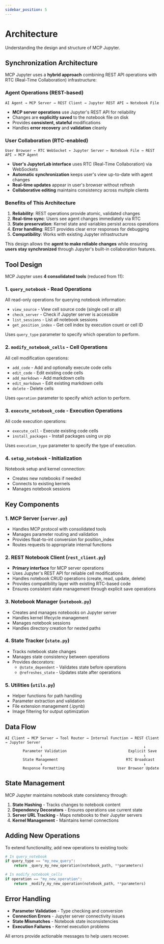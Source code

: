 ```yaml
---
sidebar_position: 5
---
```


# Architecture

Understanding the design and structure of MCP Jupyter.

## Synchronization Architecture

MCP Jupyter uses a **hybrid approach** combining REST API operations with RTC (Real-Time Collaboration) infrastructure:

### Agent Operations (REST-based)
```
AI Agent → MCP Server → REST Client → Jupyter REST API → Notebook File
```

- **MCP server operations** use Jupyter's REST API for reliability
- Changes are **explicitly saved** to the notebook file on disk
- Provides **consistent, stateful** modifications
- Handles **error recovery** and **validation** cleanly

### User Collaboration (RTC-enabled)
```
User Browser ← RTC WebSocket ← Jupyter Server ← Notebook File → REST API → MCP Agent
```

- **User's JupyterLab interface** uses RTC (Real-Time Collaboration) via WebSockets
- **Automatic synchronization** keeps user's view up-to-date with agent changes
- **Real-time updates** appear in user's browser without refresh
- **Collaborative editing** maintains consistency across multiple clients

### Benefits of This Architecture

1. **Reliability**: REST operations provide atomic, validated changes
2. **Real-time sync**: Users see agent changes immediately via RTC
3. **State preservation**: Kernel state and variables persist across operations
4. **Error handling**: REST provides clear error responses for debugging
5. **Compatibility**: Works with existing Jupyter infrastructure

This design allows the **agent to make reliable changes** while ensuring **users stay synchronized** through Jupyter's built-in collaboration features.

## Tool Design

MCP Jupyter uses **4 consolidated tools** (reduced from 11):

### 1. `query_notebook` - Read Operations
All read-only operations for querying notebook information:
- `view_source` - View cell source code (single cell or all)
- `check_server` - Check if Jupyter server is accessible
- `list_sessions` - List all notebook sessions
- `get_position_index` - Get cell index by execution count or cell ID

Uses `query_type` parameter to specify which operation to perform.

### 2. `modify_notebook_cells` - Cell Operations
All cell modification operations:
- `add_code` - Add and optionally execute code cells
- `edit_code` - Edit existing code cells
- `add_markdown` - Add markdown cells
- `edit_markdown` - Edit existing markdown cells
- `delete` - Delete cells

Uses `operation` parameter to specify which action to perform.

### 3. `execute_notebook_code` - Execution Operations
All code execution operations:
- `execute_cell` - Execute existing code cells
- `install_packages` - Install packages using uv pip

Uses `execution_type` parameter to specify the type of execution.

### 4. `setup_notebook` - Initialization
Notebook setup and kernel connection:
- Creates new notebooks if needed
- Connects to existing kernels
- Manages notebook sessions

## Key Components

### 1. MCP Server (`server.py`)
- Handles MCP protocol with consolidated tools
- Manages parameter routing and validation
- Provides float-to-int conversion for position_index
- Routes requests to appropriate internal functions

### 2. REST Notebook Client (`rest_client.py`)
- **Primary interface** for MCP server operations
- Uses Jupyter's REST API for reliable cell modifications
- Handles notebook CRUD operations (create, read, update, delete)
- Provides compatibility layer with existing RTC-based code
- Ensures consistent state management through explicit save operations

### 3. Notebook Manager (`notebook.py`)
- Creates and manages notebooks on Jupyter server
- Handles kernel lifecycle management
- Manages notebook sessions
- Handles directory creation for nested paths

### 4. State Tracker (`state.py`)
- Tracks notebook state changes
- Manages state consistency between operations
- Provides decorators:
  - `@state_dependent` - Validates state before operations
  - `@refreshes_state` - Updates state after operations

### 5. Utilities (`utils.py`)
- Helper functions for path handling
- Parameter extraction and validation
- File extension management (.ipynb)
- Image filtering for output optimization

## Data Flow

```
AI Client → MCP Server → Tool Router → Internal Function → REST Client → Jupyter Server
                ↓                                              ↓
        Parameter Validation                            Explicit Save
                ↓                                              ↓
        State Management                               RTC Broadcast
                ↓                                              ↓
        Response Formatting                        User Browser Update
```

## State Management

MCP Jupyter maintains notebook state consistency through:

1. **State Hashing** - Tracks changes to notebook content
2. **Dependency Decorators** - Ensures operations use current state
3. **Server URL Tracking** - Maps notebooks to their Jupyter servers
4. **Kernel Management** - Maintains kernel connections

## Adding New Operations

To extend functionality, add new operations to existing tools:

```python
# In query_notebook
if query_type == "my_new_query":
    return _query_my_new_operation(notebook_path, **parameters)

# In modify_notebook_cells
if operation == "my_new_operation":
    return _modify_my_new_operation(notebook_path, **parameters)
```

## Error Handling

- **Parameter Validation** - Type checking and conversion
- **Connection Errors** - Jupyter server connectivity issues
- **State Mismatches** - Notebook state inconsistencies
- **Execution Failures** - Kernel execution problems

All errors provide actionable messages to help users recover.
